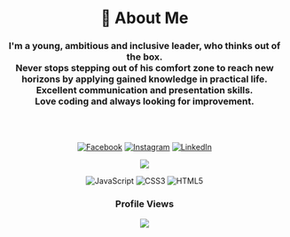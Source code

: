 <div align="center">

<h1>👤 About Me</h1>
<h3><b>I'm a young, ambitious and inclusive leader, who thinks out of the box.<br> Never stops stepping out of his comfort zone to reach new horizons by applying gained knowledge in practical life.<br>Excellent communication and presentation skills.<br>Love coding and always looking for improvement.
</b></h3>
<br>
<br>

[![Facebook](https://img.shields.io/badge/Facebook-%231877F2.svg?logo=Facebook&logoColor=white)](https://facebook.com/vesko.nikolov.31) [![Instagram](https://img.shields.io/badge/Instagram-%23E4405F.svg?logo=Instagram&logoColor=white)](https://instagram.com/veskonikolov11) [![LinkedIn](https://img.shields.io/badge/LinkedIn-%230077B5.svg?logo=linkedin&logoColor=white)](https://linkedin.com/in/veselin-nikolov-a026301a5) 

![](https://github-readme-stats.vercel.app/api/top-langs/?username=VeskoNik&theme=radical&hide_border=false&include_all_commits=true&count_private=false&layout=compact)

![JavaScript](https://img.shields.io/badge/javascript-%23323330.svg?style=plastic&logo=javascript&logoColor=%23F7DF1E) ![CSS3](https://img.shields.io/badge/css3-%231572B6.svg?style=plastic&logo=css3&logoColor=white) ![HTML5](https://img.shields.io/badge/html5-%23E34F26.svg?style=plastic&logo=html5&logoColor=white)

<h3>Profile Views</h3>

<img src="https://profile-counter.glitch.me/VeskoNik/count.svg" data-canonical-src="https://profile-counter.glitch.me/VeskoNik/count.svg" style="max-width: 100%;"></div>
